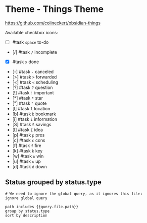 # Theme - Things Theme

<https://github.com/colineckert/obsidian-things>

Available checkbox icons:

<!-- placeholder to force blank line before included text --><!-- include: DocsSamplesForStatuses.test.Theme_Things_Tasks.approved.md -->

- [ ] #task `space` to-do
- [/] #task `/` incomplete
- [x] #task `x` done
- [-] #task `-` canceled
- [>] #task `>` forwarded
- [<] #task `<` scheduling
- [?] #task `?` question
- [!] #task `!` important
- [*] #task `*` star
- ["] #task `"` quote
- [l] #task `l` location
- [b] #task `b` bookmark
- [i] #task `i` information
- [S] #task `S` savings
- [I] #task `I` idea
- [p] #task `p` pros
- [c] #task `c` cons
- [f] #task `f` fire
- [k] #task `k` key
- [w] #task `w` win
- [u] #task `u` up
- [d] #task `d` down

<!-- placeholder to force blank line after included text --><!-- endInclude -->

## Status grouped by status.type

```tasks
# We need to ignore the global query, as it ignores this file:
ignore global query

path includes {{query.file.path}}
group by status.type
sort by description
```
